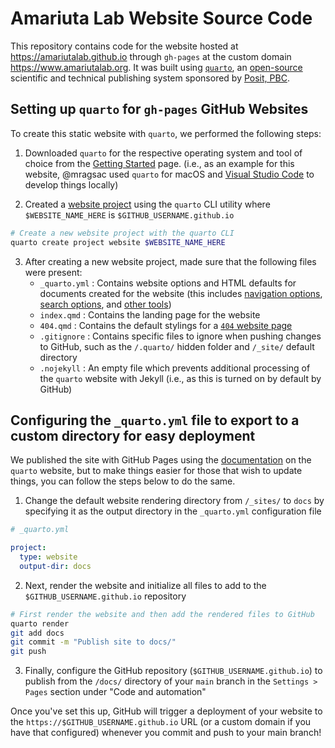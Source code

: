 # Amariuta Lab Website Source Code

This repository contains code for the website hosted at https://amariutalab.github.io through `gh-pages` at the custom domain https://www.amariutalab.org. It was built using [`quarto`](https://quarto.org/), an [open-source](https://github.com/quarto-dev) scientific and technical publishing system sponsored by [Posit, PBC](https://posit.co/).

## Setting up `quarto` for `gh-pages` GitHub Websites

To create this static website with `quarto`, we performed the following steps:

1. Downloaded `quarto` for the respective operating system and tool of choice from the [Getting Started](https://quarto.org/docs/get-started/) page. (i.e., as an example for this website, @mragsac used `quarto` for macOS and [Visual Studio Code](https://code.visualstudio.com/) to develop things locally)

2. Created a [website project](https://quarto.org/docs/websites/) using the `quarto` CLI utility where `$WEBSITE_NAME_HERE` is `$GITHUB_USERNAME.github.io`

```bash
# Create a new website project with the quarto CLI
quarto create project website $WEBSITE_NAME_HERE
```

3. After creating a new website project, made sure that the following files were present:
    * `_quarto.yml` : Contains website options and HTML defaults for documents created for the website (this includes [navigation options](https://quarto.org/docs/websites/website-navigation.html), [search options](https://quarto.org/docs/websites/website-search.html), and [other tools](https://quarto.org/docs/websites/website-tools.html))
    * `index.qmd` : Contains the landing page for the website
    * `404.qmd` : Contains the default stylings for a [`404` website page](https://quarto.org/docs/websites/website-navigation.html#pages-404)
    * `.gitignore` : Contains specific files to ignore when pushing changes to GitHub, such as the `/.quarto/` hidden folder and `/_site/` default directory
    * `.nojekyll` : An empty file which prevents additional processing of the `quarto` website with Jekyll (i.e., as this is turned on by default by GitHub)

## Configuring the `_quarto.yml` file to export to a custom directory for easy deployment

We published the site with GitHub Pages using the [documentation](https://quarto.org/docs/publishing/github-pages.html) on the `quarto` website, but to make things easier for those that wish to update things, you can follow the steps below to do the same.

1. Change the default website rendering directory from `/_sites/` to `docs` by specifying it as the output directory in the `_quarto.yml` configuration file

```yml
# _quarto.yml

project:
  type: website
  output-dir: docs
```

2. Next, render the website and initialize all files to add to the `$GITHUB_USERNAME.github.io` repository

```bash
# First render the website and then add the rendered files to GitHub 
quarto render
git add docs
git commit -m "Publish site to docs/"
git push
```

3. Finally, configure the GitHub repository (`$GITHUB_USERNAME.github.io`) to publish from the `/docs/` directory of your `main` branch in the `Settings > Pages` section under "Code and automation"

Once you've set this up, GitHub will trigger a deployment of your website to the `https://$GITHUB_USERNAME.github.io` URL (or a custom domain if you have that configured) whenever you commit and push to your main branch!
